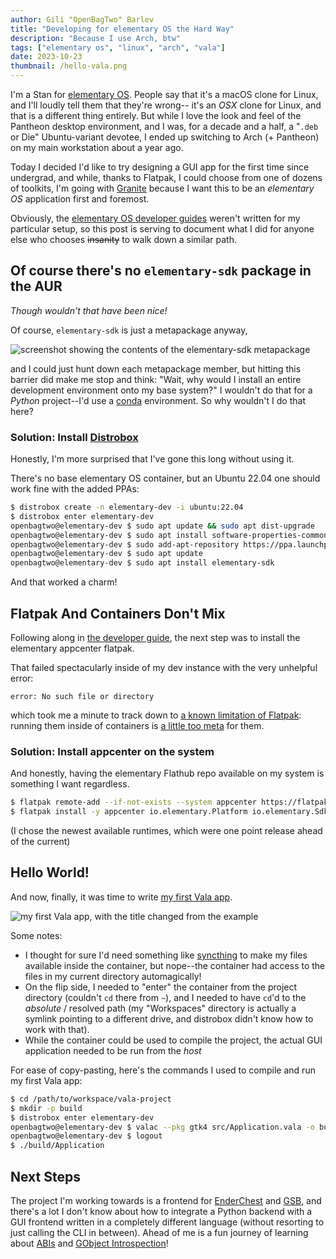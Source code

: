 ```yaml
---
author: Gili "OpenBagTwo" Barlev
title: "Developing for elementary OS the Hard Way"
description: "Because I use Arch, btw"
tags: ["elementary os", "linux", "arch", "vala"]
date: 2023-10-23
thumbnail: /hello-vala.png
---
```


I'm a Stan for [elementary OS](https://elementary.io/). People say that it's a macOS clone for Linux, and I'll loudly tell them that they're wrong--
it's an _OSX_ clone for Linux, and that is a different thing entirely. But while I love the look and feel of the Pantheon desktop environment,
and I was, for a decade and a half, a "`.deb` or Die" Ubuntu-variant devotee, I ended up switching to Arch (+ Pantheon) on my main workstation about
a year ago.

Today I decided I'd like to try designing a GUI app for the first time since undergrad, and while, thanks to Flatpak, I could choose from one of dozens
of toolkits, I'm going with [Granite](https://github.com/elementary/granite) because I want this to be an _elementary OS_ application first and foremost.

Obviously, the [elementary OS developer guides](https://docs.elementary.io/develop/) weren't written for my particular setup, so this post is serving to
document what I did for anyone else who chooses ~~insanity~~ to walk down a similar path.


## Of course there's no `elementary-sdk` package in the AUR

_Though wouldn't that have been nice!_

Of course, `elementary-sdk` is just a metapackage anyway,

![screenshot showing the contents of the elementary-sdk metapackage](/elementary-sdk.png)

and I could just hunt down each metapackage member, but hitting this barrier did make me stop and think: "Wait, why would I install an entire development
environment onto my base system?" I wouldn't do that for a _Python_ project--I'd use a [conda](https://docs.conda.io/) environment. So why wouldn't I do
that here?

### Solution: Install [Distrobox](https://github.com/89luca89/distrobox)

Honestly, I'm more surprised that I've gone this long without using it.

There's no base elementary OS container, but an Ubuntu 22.04 one should work fine with the added PPAs:

```bash
$ distrobox create -n elementary-dev -i ubuntu:22.04
$ distrobox enter elementary-dev
openbagtwo@elementary-dev $ sudo apt update && sudo apt dist-upgrade
openbagtwo@elementary-dev $ sudo apt install software-properties-common
openbagtwo@elementary-dev $ sudo add-apt-repository https://ppa.launchpadcontent.net/elementary-os/stable/ubuntu
openbagtwo@elementary-dev $ sudo apt update
openbagtwo@elementary-dev $ sudo apt install elementary-sdk
```

And that worked a charm!

## Flatpak And Containers Don't Mix

Following along in [the developer guide](https://docs.elementary.io/develop/writing-apps/the-basic-setup#flatpak),
the next step was to install the elementary appcenter flatpak.

That failed spectacularly inside of my dev instance with the very unhelpful error:

```
error: No such file or directory
```

which took me a minute to track down to
[a known limitation of Flatpak](https://github.com/flatpak/flatpak/issues/5076#issuecomment-1236410300):
running them inside of containers is [a little too meta](https://imgflip.com/memegenerator/Yo-Dawg-Heard-You)
for them.

### Solution: Install appcenter on the system

And honestly, having the elementary Flathub repo available on my system is something I want regardless.

```bash
$ flatpak remote-add --if-not-exists --system appcenter https://flatpak.elementary.io/repo.flatpakrepo
$ flatpak install -y appcenter io.elementary.Platform io.elementary.Sdk
```

(I chose the newest available runtimes, which were one point release ahead of the current)

## Hello World!

And now, finally, it was time to write [my first Vala app](https://docs.elementary.io/develop/writing-apps/hello-world).

![my first Vala app, with the title changed from the example](/hello-vala.png)

Some notes:

- I thought for sure I'd need something like [syncthing](https://syncthing.net/) to make my files available inside
  the container, but nope--the container had access to the files in my current directory automagically!
- On the flip side, I needed to "enter" the container from the project directory (couldn't `cd` there from `~`),
  and I needed to have `cd`'d to the _absolute_ / resolved path (my "Workspaces" directory is actually a symlink
  pointing to a different drive, and distrobox didn't know how to work with that).
- While the container could be used to compile the project, the actual GUI application needed to be run from the _host_

For ease of copy-pasting, here's the commands I used to compile and run my first Vala app:

```bash
$ cd /path/to/workspace/vala-project
$ mkdir -p build
$ distrobox enter elementary-dev
openbagtwo@elementary-dev $ valac --pkg gtk4 src/Application.vala -o build/Application
openbagtwo@elementary-dev $ logout
$ ./build/Application
```

## Next Steps

The project I'm working towards is a frontend for [EnderChest](https://openbagtwo.github.io/EnderChest)
and [GSB](https://openbagtwo.github.io/GSB), and there's a lot I don't know about how to integrate a Python
backend with a GUI frontend written in a completely different language (without resorting to just calling the CLI
in between). Ahead of me is a fun journey of learning about [ABIs](https://en.wikipedia.org/wiki/Application_binary_interface)
and [GObject Introspection](https://gi.readthedocs.io/en/latest/)!
